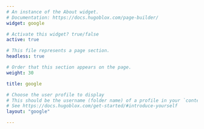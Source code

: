 ```yaml
---
# An instance of the About widget.
# Documentation: https://docs.hugoblox.com/page-builder/
widget: google

# Activate this widget? true/false
active: true

# This file represents a page section.
headless: true

# Order that this section appears on the page.
weight: 30

title: google

# Choose the user profile to display
# This should be the username (folder name) of a profile in your `content/authors/` folder.
# See https://docs.hugoblox.com/get-started/#introduce-yourself
layout: "google"

---
```


